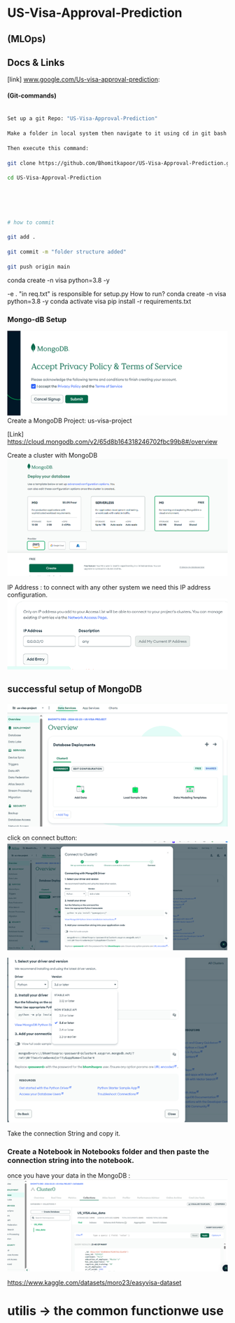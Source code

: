 # US-Visa-Approval-Prediction
## (MLOps)

## Docs & Links

[link] www.google.com/Us-visa-approval-prediction:
#### (Git-commands)

```bash

Set up a git Repo: "US-Visa-Approval-Prediction"

Make a folder in local system then navigate to it using cd in git bash 

Then execute this command: 

git clone https://github.com/Bhomitkapoor/US-Visa-Approval-Prediction.git

cd US-Visa-Approval-Prediction





# how to commit 

git add . 

git commit -m "folder structure added"

git push origin main


```

conda create -n visa python=3.8 -y

-e .    "in req.txt"  is responsible for setup.py
How to run?
conda create -n visa python=3.8 -y
conda activate visa
pip install -r requirements.txt


### Mongo-dB Setup

![alt text](image.png)
Create a MongoDB Project: us-visa-project

[Link]  https://cloud.mongodb.com/v2/65d8b164318246702fbc99b8#/overview

Create a cluster with MongoDB 
![alt text](image-1.png)


IP Address   :   to connect with any other system we need this IP address configuration.
![alt text](image-3.png)   

## successful setup of MongoDB 

![alt text](image-4.png)



click on connect button: 
![alt text](image-5.png)

![alt text](image-6.png)

Take the connection String and copy it.


### Create a Notebook in Notebooks folder and then paste the connection string into the notebook.


once you have your data in the MongoDB : 
![alt text](image-7.png)







https://www.kaggle.com/datasets/moro23/easyvisa-dataset 



# utilis -> the common functionwe use 